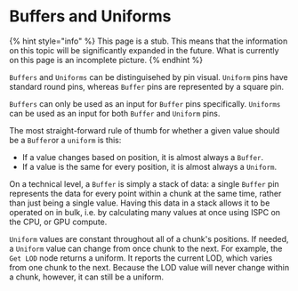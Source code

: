 # Buffers and Uniforms

{% hint style="info" %}
This page is a stub. This means that the information on this topic will be significantly expanded in the future. What is currently on this page is an incomplete picture.
{% endhint %}

`Buffers` and `Uniforms` can be distinguisehed by pin visual. `Uniform` pins have standard round pins, whereas `Buffer` pins are represented by a square pin.

`Buffers` can only be used as an input for `Buffer` pins specifically. `Uniforms` can be used as an input for both `Buffer` and `Uniform` pins.

The most straight-forward rule of thumb for whether a given value should be a `Buffer`or a `uniform` is this:

* If a value changes based on position, it is almost always a `Buffer`.&#x20;
* If a value is the same for every position, it is almost always a `Uniform`.&#x20;

On a technical level, a `Buffer` is simply a stack of data: a single `Buffer` pin represents the data for every point within a chunk at the same time, rather than just being a single value. Having this data in a stack allows it to be operated on in bulk, i.e. by calculating many values at once using ISPC on the CPU, or GPU compute.&#x20;

`Uniform` values are constant throughout all of a chunk's positions. If needed, a `Uniform` value can change from once chunk to the next. For example, the `Get LOD` node returns a uniform. It reports the current LOD, which varies from one chunk to the next. Because the LOD value will never change within a chunk, however, it can still be a uniform.
